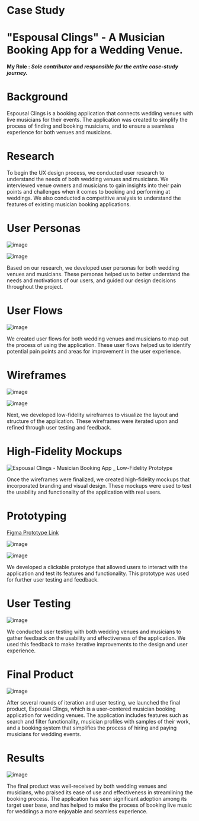 # Case Study 
# "Espousal Clings" - A Musician Booking App for a Wedding Venue.

<b>My Role : <i> Sole contributor and responsible for the entire case-study journey.</i> </b>

# Background
Espousal Clings is a booking application that connects wedding venues with live musicians for their events. The application was created to simplify the process of finding and booking musicians, and to ensure a seamless experience for both venues and musicians.

# Research

To begin the UX design process, we conducted user research to understand the needs of both wedding venues and musicians. We interviewed venue owners and musicians to gain insights into their pain points and challenges when it comes to booking and performing at weddings. We also conducted a competitive analysis to understand the features of existing musician booking applications.

# User Personas

![image](https://user-images.githubusercontent.com/74922968/229909868-f9e73ce0-2d92-4eb5-8e53-36244a8d565c.png)

![image](https://user-images.githubusercontent.com/74922968/229909945-c615b54e-44b2-480d-9d7d-b1be4556097c.png)


Based on our research, we developed user personas for both wedding venues and musicians. These personas helped us to better understand the needs and motivations of our users, and guided our design decisions throughout the project.

# User Flows

![image](https://user-images.githubusercontent.com/74922968/229910033-fe237c2a-b1a3-41b5-a736-e2aea02565f4.png)

We created user flows for both wedding venues and musicians to map out the process of using the application. These user flows helped us to identify potential pain points and areas for improvement in the user experience.

# Wireframes

![image](https://user-images.githubusercontent.com/74922968/229910129-cb17f059-2f8c-48a7-abd7-cc0133b78868.png)

![image](https://user-images.githubusercontent.com/74922968/229910172-f55a57f0-d481-4f30-a86e-7e68e736ed72.png)

Next, we developed low-fidelity wireframes to visualize the layout and structure of the application. These wireframes were iterated upon and refined through user testing and feedback.

# High-Fidelity Mockups

![Espousal Clings - Musician Booking App _ Low-Fidelity Prototype](https://user-images.githubusercontent.com/74922968/229909404-b0225e7d-0901-4878-938c-1cc1ccc3e29d.png)


Once the wireframes were finalized, we created high-fidelity mockups that incorporated branding and visual design. These mockups were used to test the usability and functionality of the application with real users.

# Prototyping

<a href="https://www.figma.com/proto/0OMpHZe6OMBZXLifgTFXGJ/Espousal-Clings---Musician-Booking-App-%3A-Low-Fidelity-Prototype?node-id=8-2&scaling=scale-down&page-id=0%3A1&starting-point-node-id=8%3A2&show-proto-sidebar=1"> Figma Prototype Link</a>

![image](https://user-images.githubusercontent.com/74922968/229909287-7be24fd9-35ec-4f0d-8549-c90099b0dfad.png)

![image](https://user-images.githubusercontent.com/74922968/229910239-d7a383ca-2219-4d0b-a067-674962d71b86.png)

We developed a clickable prototype that allowed users to interact with the application and test its features and functionality. This prototype was used for further user testing and feedback.

# User Testing

![image](https://user-images.githubusercontent.com/74922968/229910462-8b4ed4b5-4b8c-4556-89cb-926bee36df54.png)

We conducted user testing with both wedding venues and musicians to gather feedback on the usability and effectiveness of the application. We used this feedback to make iterative improvements to the design and user experience.

# Final Product

![image](https://user-images.githubusercontent.com/74922968/229910792-d1c65c63-4319-4345-95f9-48985e394808.png)

After several rounds of iteration and user testing, we launched the final product, Espousal Clings, which is a user-centered musician booking application for wedding venues. The application includes features such as search and filter functionality, musician profiles with samples of their work, and a booking system that simplifies the process of hiring and paying musicians for wedding events.

# Results

![image](https://user-images.githubusercontent.com/74922968/229911019-2c640c5a-23df-4901-a6c5-11722c2d5bea.png)

The final product was well-received by both wedding venues and musicians, who praised its ease of use and effectiveness in streamlining the booking process. The application has seen significant adoption among its target user base, and has helped to make the process of booking live music for weddings a more enjoyable and seamless experience.
